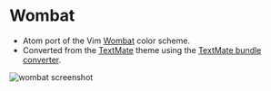 # Wombat

* Atom port of the Vim [Wombat](http://www.vim.org/scripts/script.php?script_id=1778) color scheme.
* Converted from the [TextMate](https://gist.github.com/305111/c6c7a1e1e598d741a4848c5445d2012603cedcd3)
theme using the [TextMate bundle converter](http://atom.io/docs/latest/converting-a-text-mate-theme).

![wombat screenshot](https://f.cloud.github.com/assets/69169/2289498/4c3cb0ec-a009-11e3-8dbd-077ee11741e5.gif)
